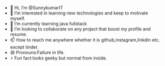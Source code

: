 - 👋 Hi, I’m @SunnykumarIT
- 👀 I’m interested in learning new technologies and keep to motivate myself.
- 🌱 I’m currently learning java fullstack
- 💞️ I’m looking to collaborate on any project that boost my profile and resume.
- 📫 How to reach me anywhere whether it is github,instagram,linkdin etc. except tinder.
- 😄 Pronouns:Failure in life.
- ⚡ Fun fact:looks geeky but normal from inside.

<!---
SunnykumarIT/SunnykumarIT is a ✨ special ✨ repository because its `README.md` (this file) appears on your GitHub profile.
You can click the Preview link to take a look at your changes.
--->

